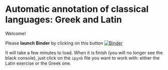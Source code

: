 # Automatic annotation of classical languages: Greek and Latin

Welcome!

Please **launch Binder** by clicking on this button [![Binder](https://mybinder.org/badge_logo.svg)](https://mybinder.org/v2/gh/WoPoss/automatic_annotation/HEAD)

It will take a few minutes to load. When it is finish (you will no longer see the black console), just click on the `ipynb` file you want to work with: either the Latin exercise or the Greek one.

